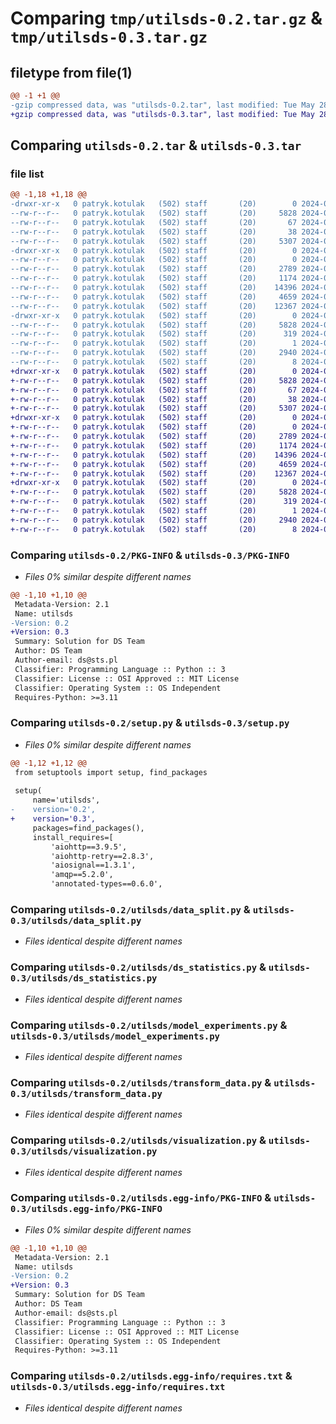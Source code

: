 # Comparing `tmp/utilsds-0.2.tar.gz` & `tmp/utilsds-0.3.tar.gz`

## filetype from file(1)

```diff
@@ -1 +1 @@
-gzip compressed data, was "utilsds-0.2.tar", last modified: Tue May 28 10:11:13 2024, max compression
+gzip compressed data, was "utilsds-0.3.tar", last modified: Tue May 28 10:24:13 2024, max compression
```

## Comparing `utilsds-0.2.tar` & `utilsds-0.3.tar`

### file list

```diff
@@ -1,18 +1,18 @@
-drwxr-xr-x   0 patryk.kotulak   (502) staff       (20)        0 2024-05-28 10:11:13.488775 utilsds-0.2/
--rw-r--r--   0 patryk.kotulak   (502) staff       (20)     5828 2024-05-28 10:11:13.487337 utilsds-0.2/PKG-INFO
--rw-r--r--   0 patryk.kotulak   (502) staff       (20)       67 2024-05-28 09:39:30.000000 utilsds-0.2/README.md
--rw-r--r--   0 patryk.kotulak   (502) staff       (20)       38 2024-05-28 10:11:13.488855 utilsds-0.2/setup.cfg
--rw-r--r--   0 patryk.kotulak   (502) staff       (20)     5307 2024-05-28 10:11:11.000000 utilsds-0.2/setup.py
-drwxr-xr-x   0 patryk.kotulak   (502) staff       (20)        0 2024-05-28 10:11:13.477390 utilsds-0.2/utilsds/
--rw-r--r--   0 patryk.kotulak   (502) staff       (20)        0 2024-05-28 09:41:40.000000 utilsds-0.2/utilsds/__init__.py
--rw-r--r--   0 patryk.kotulak   (502) staff       (20)     2789 2024-05-28 09:39:31.000000 utilsds-0.2/utilsds/data_split.py
--rw-r--r--   0 patryk.kotulak   (502) staff       (20)     1174 2024-05-28 09:39:30.000000 utilsds-0.2/utilsds/ds_statistics.py
--rw-r--r--   0 patryk.kotulak   (502) staff       (20)    14396 2024-05-28 09:39:30.000000 utilsds-0.2/utilsds/model_experiments.py
--rw-r--r--   0 patryk.kotulak   (502) staff       (20)     4659 2024-05-28 09:39:31.000000 utilsds-0.2/utilsds/transform_data.py
--rw-r--r--   0 patryk.kotulak   (502) staff       (20)    12367 2024-05-28 09:39:31.000000 utilsds-0.2/utilsds/visualization.py
-drwxr-xr-x   0 patryk.kotulak   (502) staff       (20)        0 2024-05-28 10:11:13.483372 utilsds-0.2/utilsds.egg-info/
--rw-r--r--   0 patryk.kotulak   (502) staff       (20)     5828 2024-05-28 10:11:13.000000 utilsds-0.2/utilsds.egg-info/PKG-INFO
--rw-r--r--   0 patryk.kotulak   (502) staff       (20)      319 2024-05-28 10:11:13.000000 utilsds-0.2/utilsds.egg-info/SOURCES.txt
--rw-r--r--   0 patryk.kotulak   (502) staff       (20)        1 2024-05-28 10:11:13.000000 utilsds-0.2/utilsds.egg-info/dependency_links.txt
--rw-r--r--   0 patryk.kotulak   (502) staff       (20)     2940 2024-05-28 10:11:13.000000 utilsds-0.2/utilsds.egg-info/requires.txt
--rw-r--r--   0 patryk.kotulak   (502) staff       (20)        8 2024-05-28 10:11:13.000000 utilsds-0.2/utilsds.egg-info/top_level.txt
+drwxr-xr-x   0 patryk.kotulak   (502) staff       (20)        0 2024-05-28 10:24:13.978445 utilsds-0.3/
+-rw-r--r--   0 patryk.kotulak   (502) staff       (20)     5828 2024-05-28 10:24:13.976601 utilsds-0.3/PKG-INFO
+-rw-r--r--   0 patryk.kotulak   (502) staff       (20)       67 2024-05-28 09:39:30.000000 utilsds-0.3/README.md
+-rw-r--r--   0 patryk.kotulak   (502) staff       (20)       38 2024-05-28 10:24:13.978501 utilsds-0.3/setup.cfg
+-rw-r--r--   0 patryk.kotulak   (502) staff       (20)     5307 2024-05-28 10:22:08.000000 utilsds-0.3/setup.py
+drwxr-xr-x   0 patryk.kotulak   (502) staff       (20)        0 2024-05-28 10:24:13.970260 utilsds-0.3/utilsds/
+-rw-r--r--   0 patryk.kotulak   (502) staff       (20)        0 2024-05-28 09:41:40.000000 utilsds-0.3/utilsds/__init__.py
+-rw-r--r--   0 patryk.kotulak   (502) staff       (20)     2789 2024-05-28 09:39:31.000000 utilsds-0.3/utilsds/data_split.py
+-rw-r--r--   0 patryk.kotulak   (502) staff       (20)     1174 2024-05-28 09:39:30.000000 utilsds-0.3/utilsds/ds_statistics.py
+-rw-r--r--   0 patryk.kotulak   (502) staff       (20)    14396 2024-05-28 09:39:30.000000 utilsds-0.3/utilsds/model_experiments.py
+-rw-r--r--   0 patryk.kotulak   (502) staff       (20)     4659 2024-05-28 09:39:31.000000 utilsds-0.3/utilsds/transform_data.py
+-rw-r--r--   0 patryk.kotulak   (502) staff       (20)    12367 2024-05-28 09:39:31.000000 utilsds-0.3/utilsds/visualization.py
+drwxr-xr-x   0 patryk.kotulak   (502) staff       (20)        0 2024-05-28 10:24:13.972768 utilsds-0.3/utilsds.egg-info/
+-rw-r--r--   0 patryk.kotulak   (502) staff       (20)     5828 2024-05-28 10:24:13.000000 utilsds-0.3/utilsds.egg-info/PKG-INFO
+-rw-r--r--   0 patryk.kotulak   (502) staff       (20)      319 2024-05-28 10:24:13.000000 utilsds-0.3/utilsds.egg-info/SOURCES.txt
+-rw-r--r--   0 patryk.kotulak   (502) staff       (20)        1 2024-05-28 10:24:13.000000 utilsds-0.3/utilsds.egg-info/dependency_links.txt
+-rw-r--r--   0 patryk.kotulak   (502) staff       (20)     2940 2024-05-28 10:24:13.000000 utilsds-0.3/utilsds.egg-info/requires.txt
+-rw-r--r--   0 patryk.kotulak   (502) staff       (20)        8 2024-05-28 10:24:13.000000 utilsds-0.3/utilsds.egg-info/top_level.txt
```

### Comparing `utilsds-0.2/PKG-INFO` & `utilsds-0.3/PKG-INFO`

 * *Files 0% similar despite different names*

```diff
@@ -1,10 +1,10 @@
 Metadata-Version: 2.1
 Name: utilsds
-Version: 0.2
+Version: 0.3
 Summary: Solution for DS Team
 Author: DS Team
 Author-email: ds@sts.pl
 Classifier: Programming Language :: Python :: 3
 Classifier: License :: OSI Approved :: MIT License
 Classifier: Operating System :: OS Independent
 Requires-Python: >=3.11
```

### Comparing `utilsds-0.2/setup.py` & `utilsds-0.3/setup.py`

 * *Files 0% similar despite different names*

```diff
@@ -1,12 +1,12 @@
 from setuptools import setup, find_packages
 
 setup(
     name='utilsds',
-    version='0.2',
+    version='0.3',
     packages=find_packages(),
     install_requires=[
         'aiohttp==3.9.5',
         'aiohttp-retry==2.8.3',
         'aiosignal==1.3.1',
         'amqp==5.2.0',
         'annotated-types==0.6.0',
```

### Comparing `utilsds-0.2/utilsds/data_split.py` & `utilsds-0.3/utilsds/data_split.py`

 * *Files identical despite different names*

### Comparing `utilsds-0.2/utilsds/ds_statistics.py` & `utilsds-0.3/utilsds/ds_statistics.py`

 * *Files identical despite different names*

### Comparing `utilsds-0.2/utilsds/model_experiments.py` & `utilsds-0.3/utilsds/model_experiments.py`

 * *Files identical despite different names*

### Comparing `utilsds-0.2/utilsds/transform_data.py` & `utilsds-0.3/utilsds/transform_data.py`

 * *Files identical despite different names*

### Comparing `utilsds-0.2/utilsds/visualization.py` & `utilsds-0.3/utilsds/visualization.py`

 * *Files identical despite different names*

### Comparing `utilsds-0.2/utilsds.egg-info/PKG-INFO` & `utilsds-0.3/utilsds.egg-info/PKG-INFO`

 * *Files 0% similar despite different names*

```diff
@@ -1,10 +1,10 @@
 Metadata-Version: 2.1
 Name: utilsds
-Version: 0.2
+Version: 0.3
 Summary: Solution for DS Team
 Author: DS Team
 Author-email: ds@sts.pl
 Classifier: Programming Language :: Python :: 3
 Classifier: License :: OSI Approved :: MIT License
 Classifier: Operating System :: OS Independent
 Requires-Python: >=3.11
```

### Comparing `utilsds-0.2/utilsds.egg-info/requires.txt` & `utilsds-0.3/utilsds.egg-info/requires.txt`

 * *Files identical despite different names*


